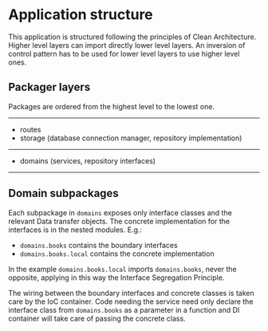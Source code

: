 # Application structure

This application is structured following the principles of Clean Architecture.
Higher level layers can import directly lower level layers. An inversion of control
pattern has to be used for lower level layers to use higher level ones.

## Packager layers

Packages are ordered from the highest level to the lowest one.

------

* routes
* storage (database connection manager, repository implementation)

------

* domains (services, repository interfaces)

------

## Domain subpackages

Each subpackage in `domains` exposes only interface classes and the
relevant Data transfer objects. The concrete implementation for the
interfaces is in the nested modules. E.g.:

* `domains.books` contains the boundary interfaces
* `domains.books.local` contains the concrete implementation

In the example `domains.books.local` imports `domains.books`,
never the opposite, applying in this way the Interface
Segregation Principle.

The wiring between the boundary interfaces and concrete classes
is taken care by the IoC container. Code needing the service
need only declare the interface class from `domains.books` as
a parameter in a function and  DI container will take care of
passing the concrete class.
